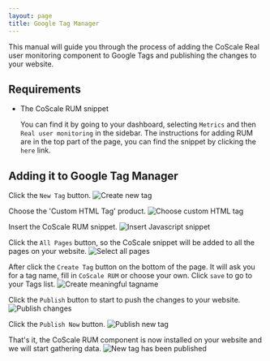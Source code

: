```yaml
---
layout: page
title: Google Tag Manager
---
```


This manual will guide you through the process of adding the CoScale Real user monitoring component to Google Tags and publishing the changes to your website.

## Requirements

* The CoScale RUM snippet

    You can find it by going to your dashboard, selecting `Metrics` and then `Real user monitoring` in the sidebar. The instructions for adding RUM are in the top part of the page, you can find the snippet by clicking the `here` link.

## Adding it to Google Tag Manager

Click the `New Tag` button.
<img class="img-responsive" alt="Create new tag" src="{{ site.baseurl }}/gfx/installation/rum/google-tag-manager/create_new_tag.png" />

Choose the 'Custom HTML Tag' product.
<img class="img-responsive" alt="Choose custom HTML tag" src="{{ site.baseurl }}/gfx/installation/rum/google-tag-manager/choose_product.png" />

Insert the CoScale RUM snippet.
<img class="img-responsive" alt="Insert Javascript snippet" src="{{ site.baseurl }}/gfx/installation/rum/google-tag-manager/add_javascript_snippet.png" />

Click the `All Pages` button, so the CoScale snippet will be added to all the pages on your website.
<img class="img-responsive" alt="Select all pages" src="{{ site.baseurl }}/gfx/installation/rum/google-tag-manager/select_all_pages.png" />

After click the `Create Tag` button on the bottom of the page. It will ask you for a tag name, fill in `CoScale RUM` or choose your own. Click `save` to go to your Tags list.
<img class="img-responsive" alt="Create meaningful tagname" src="{{ site.baseurl }}/gfx/installation/rum/google-tag-manager/tag_name.png" />

Click the `Publish` button to start to push the changes to your website.
<img class="img-responsive" alt="Publish changes" src="{{ site.baseurl }}/gfx/installation/rum/google-tag-manager/publish.png" />

Click the `Publish Now` button.
<img class="img-responsive" alt="Publish new tag" src="{{ site.baseurl }}/gfx/installation/rum/google-tag-manager/publish_now.png" />

That's it, the CoScale RUM component is now installed on your website and we will start gathering data.
<img class="img-responsive" alt="New tag has been published" src="{{ site.baseurl }}/gfx/installation/rum/google-tag-manager/published.png" />
